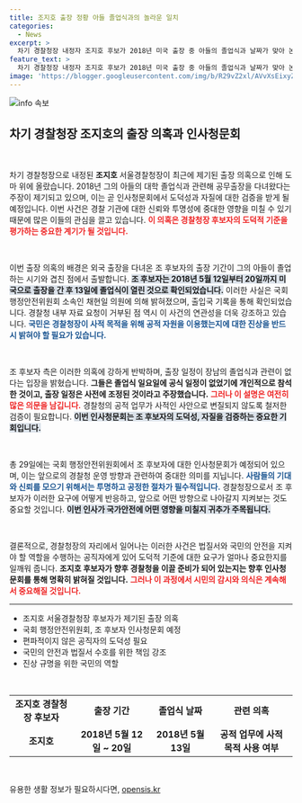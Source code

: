 ```yaml
---
title: 조지호 출장 정황 아들 졸업식과의 놀라운 일치
categories:
  - News
excerpt: >
  차기 경찰청장 내정자 조지호 후보가 2018년 미국 출장 중 아들의 졸업식과 날짜가 맞아 논란에 휘말렸다. 경찰청은 관련 자료 제출을 거부하며, 의원들은 그의 도덕성 검증을 예고하고 있다. 클릭해 진실을 확인하세요!
feature_text: >
  차기 경찰청장 내정자 조지호 후보가 2018년 미국 출장 중 아들의 졸업식과 날짜가 맞아 논란에 휘말렸다. 경찰청은 관련 자료 제출을 거부하며, 의원들은 그의 도덕성 검증을 예고하고 있다. 클릭해 진실을 확인하세요!
image: 'https://blogger.googleusercontent.com/img/b/R29vZ2xl/AVvXsEixyZcFfHzMRdzZMjFBmAUKJYCLCGyLL1o632UiGVXcaFdKo_bkvkuCioo0uUKlGfBVcT3P84aROyZIXSBEx3Aw5nCQ3pTgDom1WDC4m8eifvWiAmWEEVb4x6G_l8C0QH225ldMjyaFvpxGEBGNO37VmDTDMHGhJPq73UglMfDca1-0aw/s1600/blogspot.png'
---
```


<p><img src="https://blogger.googleusercontent.com/img/b/R29vZ2xl/AVvXsEixyZcFfHzMRdzZMjFBmAUKJYCLCGyLL1o632UiGVXcaFdKo_bkvkuCioo0uUKlGfBVcT3P84aROyZIXSBEx3Aw5nCQ3pTgDom1WDC4m8eifvWiAmWEEVb4x6G_l8C0QH225ldMjyaFvpxGEBGNO37VmDTDMHGhJPq73UglMfDca1-0aw/s1600/blogspot.png" alt="info 속보" /></p>

<h2 data-ke-size="size26">차기 경찰청장 조지호의 출장 의혹과 인사청문회</h2>

<p data-ke-size="size16">&nbsp;</p>

<p>차기 경찰청장으로 내정된 <b>조지호</b> 서울경찰청장이 최근에 제기된 출장 의혹으로 인해 도마 위에 올랐습니다. 2018년 그의 아들의 대학 졸업식과 관련해 공무출장을 다녀왔다는 주장이 제기되고 있으며, 이는 곧 인사청문회에서 도덕성과 자질에 대한 검증을 받게 될 예정입니다. 이번 사건은 경찰 기관에 대한 신뢰와 투명성에 중대한 영향을 미칠 수 있기 때문에 많은 이들의 관심을 끌고 있습니다. <b><span style="color: #ee2323;">이 의혹은 경찰청장 후보자의 도덕적 기준을 평가하는 중요한 계기가 될 것입니다.</span></b></p>

<p data-ke-size="size16">&nbsp;</p>

<p>이번 출장 의혹의 배경은 외국 출장을 다녀온 조 후보자의 출장 기간이 그의 아들이 졸업하는 시기와 겹친 점에서 출발합니다. <b><span style="background-color: #21538527;">조 후보자는 2018년 5월 12일부터 20일까지 미국으로 출장을 간 후 13일에 졸업식이 열린 것으로 확인되었습니다.</span></b> 이러한 사실은 국회 행정안전위원회 소속인 채현일 의원에 의해 밝혀졌으며, 출입국 기록을 통해 확인되었습니다. 경찰청 내부 자료 요청이 거부된 점 역시 이 사건의 연관성을 더욱 강조하고 있습니다. <b><span style="color: #1a5490;">국민은 경찰청장이 사적 목적을 위해 공적 자원을 이용했는지에 대한 진상을 반드시 밝혀야 할 필요가 있습니다.</span></b></p>

<p data-ke-size="size16">&nbsp;</p>

<p>조 후보자 측은 이러한 의혹에 강하게 반박하며, 출장 일정이 장남의 졸업식과 관련이 없다는 입장을 밝혔습니다. <b>그들은 졸업식 일요일에 공식 일정이 없었기에 개인적으로 참석한 것이고, 출장 일정은 사전에 조정된 것이라고 주장했습니다.</b> <b><span style="color: #ee2323;">그러나 이 설명은 여전히 많은 의문을 남깁니다.</span></b> 경찰청의 공적 업무가 사적인 사안으로 변질되지 않도록 철저한 검증이 필요합니다. <b><span style="background-color: #21538527;">이번 인사청문회는 조 후보자의 도덕성, 자질을 검증하는 중요한 기회입니다.</span></b></p>

<p data-ke-size="size16">&nbsp;</p>

<p>총 29일에는 국회 행정안전위원회에서 조 후보자에 대한 인사청문회가 예정되어 있으며, 이는 앞으로의 경찰청 운영 방향과 관련하여 중대한 의미를 지닙니다. <b><span style="color: #1a5490;">사람들의 기대와 신뢰를 모으기 위해서는 투명하고 공정한 절차가 필수적입니다.</span></b> 경찰청장으로서 조 후보자가 이러한 요구에 어떻게 반응하고, 앞으로 어떤 방향으로 나아갈지 지켜보는 것도 중요할 것입니다. <b><span style="background-color: #21538527;">이번 인사가 국가안전에 어떤 영향을 미칠지 귀추가 주목됩니다.</span></b></p>

<p data-ke-size="size16">&nbsp;</p>

<p>결론적으로, 경찰청장의 자리에서 일어나는 이러한 사건은 법질서와 국민의 안전을 지켜야 할 역할을 수행하는 공직자에게 있어 도덕적 기준에 대한 요구가 얼마나 중요한지를 일깨워 줍니다. <b>조지호 후보자가 향후 경찰청을 이끌 준비가 되어 있는지는 향후 인사청문회를 통해 명확히 밝혀질 것입니다.</b> <b><span style="color: #ee2323;">그러나 이 과정에서 시민의 감시와 의식은 계속해서 중요해질 것입니다.</span></b></p>

<hr>

<ul>
<li>조지호 서울경찰청장 후보자가 제기된 출장 의혹</li>
<li>국회 행정안전위원회, 조 후보자 인사청문회 예정</li>
<li>편파적이지 않은 공직자의 도덕성 필요</li>
<li>국민의 안전과 법질서 수호를 위한 책임 강조</li>
<li>진상 규명을 위한 국민의 역할</li>
</ul>

<p data-ke-size="size16">&nbsp;</p>

<table style="width: 100%; border-collapse: collapse;">
<tr>
<td style="text-align: center; height: 17px;"><b>조지호 경찰청장 후보자</b></td>
<td style="text-align: center; height: 17px;"><b>출장 기간</b></td>
<td style="text-align: center; height: 17px;"><b>졸업식 날짜</b></td>
<td style="text-align: center; height: 17px;"><b>관련 의혹</b></td>
</tr>
<tr>
<td style="text-align: center; height: 17px;"><b>조지호</b></td>
<td style="text-align: center; height: 17px;"><b>2018년 5월 12일 ~ 20일</b></td>
<td style="text-align: center; height: 17px;"><b>2018년 5월 13일</b></td>
<td style="text-align: center; height: 17px;"><b>공적 업무에 사적 목적 사용 여부</b></td>
</tr>
</table>

<p data-ke-size="size16">&nbsp;</p>
유용한 생활 정보가 필요하시다면, <a href="https://opensis.kr" rel="dofollow">opensis.kr</a>



